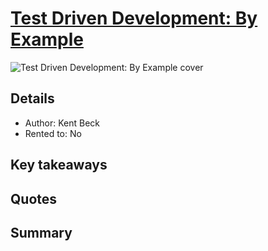 # [Test Driven Development: By Example](https://www.amazon.com/Test-Driven-Development-Kent-Beck/dp/0321146530)

![Test Driven Development: By Example cover](https://m.media-amazon.com/images/I/61a+MLItPHL._SL1500_.jpg "Test Driven Development: By Example cover")

## Details
- Author: Kent Beck
- Rented to: No

## Key takeaways

## Quotes

## Summary

